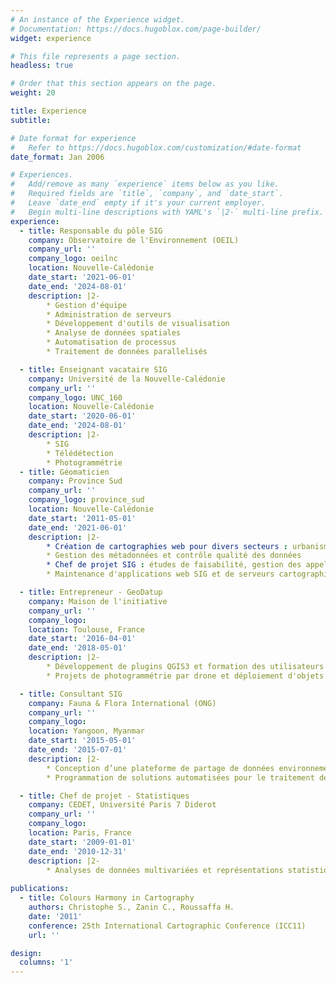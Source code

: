 ```yaml
---
# An instance of the Experience widget.
# Documentation: https://docs.hugoblox.com/page-builder/
widget: experience

# This file represents a page section.
headless: true

# Order that this section appears on the page.
weight: 20

title: Experience
subtitle:

# Date format for experience
#   Refer to https://docs.hugoblox.com/customization/#date-format
date_format: Jan 2006

# Experiences.
#   Add/remove as many `experience` items below as you like.
#   Required fields are `title`, `company`, and `date_start`.
#   Leave `date_end` empty if it's your current employer.
#   Begin multi-line descriptions with YAML's `|2-` multi-line prefix.
experience:
  - title: Responsable du pôle SIG
    company: Observatoire de l'Environnement (OEIL)
    company_url: ''
    company_logo: oeilnc
    location: Nouvelle-Calédonie
    date_start: '2021-06-01'
    date_end: '2024-08-01'
    description: |2-
        * Gestion d'équipe 
        * Administration de serveurs 
        * Développement d'outils de visualisation
        * Analyse de données spatiales
        * Automatisation de processus
        * Traitement de données parallelisés

  - title: Enseignant vacataire SIG
    company: Université de la Nouvelle-Calédonie
    company_url: ''
    company_logo: UNC_160
    location: Nouvelle-Calédonie
    date_start: '2020-06-01'
    date_end: '2024-08-01'
    description: |2-
        * SIG
        * Télédétection
        * Photogrammétrie   
  - title: Géomaticien
    company: Province Sud
    company_url: ''
    company_logo: province_sud
    location: Nouvelle-Calédonie
    date_start: '2011-05-01'
    date_end: '2021-06-01'
    description: |2-
        * Création de cartographies web pour divers secteurs : urbanisme, environnement, santé, etc.
        * Gestion des métadonnées et contrôle qualité des données
        * Chef de projet SIG : études de faisabilité, gestion des appels d'offres
        * Maintenance d'applications web SIG et de serveurs cartographiques

  - title: Entrepreneur - GeoDatup
    company: Maison de l'initiative
    company_url: ''
    company_logo: 
    location: Toulouse, France
    date_start: '2016-04-01'
    date_end: '2018-05-01'
    description: |2-
        * Développement de plugins QGIS3 et formation des utilisateurs
        * Projets de photogrammétrie par drone et déploiement d'objets connectés (IoT)

  - title: Consultant SIG
    company: Fauna & Flora International (ONG)
    company_url: ''
    company_logo: 
    location: Yangoon, Myanmar
    date_start: '2015-05-01'
    date_end: '2015-07-01'
    description: |2-
        * Conception d’une plateforme de partage de données environnementales
        * Programmation de solutions automatisées pour le traitement de données spatiales

  - title: Chef de projet - Statistiques
    company: CEDET, Université Paris 7 Diderot
    company_url: ''
    company_logo: 
    location: Paris, France
    date_start: '2009-01-01'
    date_end: '2010-12-31'
    description: |2-
        * Analyses de données multivariées et représentations statistiques
  
publications:
  - title: Colours Harmony in Cartography
    authors: Christophe S., Zanin C., Roussaffa H.
    date: '2011'
    conference: 25th International Cartographic Conference (ICC11)
    url: ''

design:
  columns: '1'
---
```

